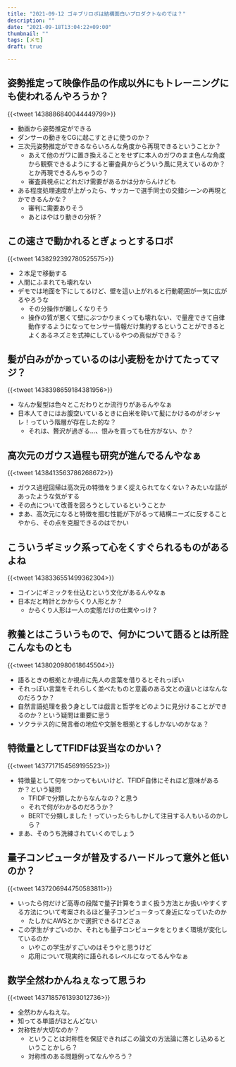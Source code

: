 ```yaml
---
title: "2021-09-12 ゴキブリロボは結構面白いプロダクトなのでは？"
description: ""
date: "2021-09-18T13:04:22+09:00"
thumbnail: ""
tags: [メモ]
draft: true

---
```

## 姿勢推定って映像作品の作成以外にもトレーニングにも使われるんやろうか？
{{<tweet 1438886840044449799>}}

- 動画から姿勢推定ができる
- ダンサーの動きをCGに起こすときに使うのか？
- 三次元姿勢推定ができるならいろんな角度から再現できるということか？
  - あえて他のガワに置き換えることをせずに本人のガワのまま色んな角度から観察できるようにすると審査員からどういう風に見えているのか？とか再現できるんちゃうの？
  - 審査員視点にどれだけ需要があるかは分からんけども
- ある程度処理速度が上がったら、サッカーで選手同士の交錯シーンの再現とかできるんかな？
  - 審判に需要ありそう
  - あとはやはり動きの分析？

## この速さで動かれるとぎょっとするロボ
{{<tweet 1438292392780525575>}}
- ２本足で移動する
- 人間にふまれても壊れない
- デモでは地面を下にしてるけど、壁を這い上がれると行動範囲が一気に広がるやろうな
  - その分操作が難しくなりそう
  - 操作の質が悪くて壁にぶつかりまくっても壊れない、で量産できて自律動作するようになってセンサー情報だけ集約するということができるとよくあるネズミを式神にしているやつの真似ができる？

## 髪が白みがかっているのは小麦粉をかけてたってマジ？
{{<tweet 1438398659184381956>}}
- なんか髪型は色々とこだわりとか流行りがあるんやなぁ
- 日本人てきにはお腹空いているときに白米を砕いて髪にかけるのがオシャレ！っていう階層が存在した的な？
  - それは、贅沢が過ぎる…、恨みを買っても仕方がない、か？

## 高次元のガウス過程も研究が進んでるんやなぁ
{{<tweet 1438413563786268672>}}
- ガウス過程回帰は高次元の特徴をうまく捉えられてなくない？みたいな話があったような気がする
- その点について改善を図ろうとしているということか
- まあ、高次元になると特徴を掴む性能が下がるって結構ニーズに反することやから、その点を克服できるのはでかい

## こういうギミック系って心をくすぐられるものがあるよね
{{<tweet 1438336551499362304>}}
- コインにギミックを仕込むという文化があるんやなぁ
- 日本だと時計とかからくり人形とか？
  - からくり人形は一人の変態だけの仕業やっけ？

## 教養とはこういうもので、何かについて語るとは所詮こんなものとも
{{<tweet 1438020980618645504>}}
- 語るときの根拠とか視点に先人の言葉を借りるとそれっぽい
- それっぽい言葉をそれらしく並べたものと意義のある文との違いとはなんなのだろうか？
- 自然言語処理を扱う身としては戯言と哲学をどのように見分けることができるのか？という疑問は重要に思う
- ソクラテス的に発言者の地位や文脈を根拠とするしかないのかなぁ？

## 特徴量としてTFIDFは妥当なのかい？
{{<tweet 1437717154569195523>}}
- 特徴量として何をつかってもいいけど、TFIDF自体にそれほど意味があるか？という疑問
  - TFIDFで分類したからなんなの？と思う
  - それで何がわかるのだろうか？
  - BERTで分類しました！っていったらもしかして注目する人もいるのかしら？
- まあ、そのうち洗練されていくのでしょう

## 量子コンピュータが普及するハードルって意外と低いのか？
{{<tweet 1437206944750583811>}}
- いったら何だけど高専の段階で量子計算をうまく扱う方法とか扱いやすくする方法について考案されるほど量子コンピュータって身近になっていたのか
  - たしかにAWSとかで選択できるけどさぁ
- この学生がすごいのか、それとも量子コンピュータをとりまく環境が変化しているのか
  - いやこの学生がすごいのはそうやと思うけど
  - 応用について現実的に語られるレベルになってるんやなぁ

## 数学全然わかんねぇなって思うわ
{{<tweet 1437185761393012736>}}
- 全然わかんねえな。
- 知ってる単語がほとんどない
- 対称性が大切なのか？
  - ということは対称性を保証できればこの論文の方法論に落とし込めるということかしら？
  - 対称性のある問題例ってなんやろう？